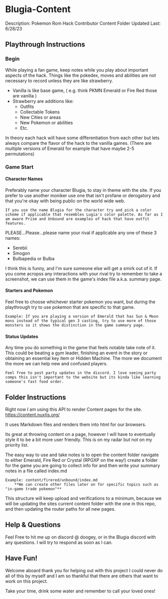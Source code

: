 # Blugia-Content
Description: Pokemon Rom Hack Contributor Content Folder
Updated Last: 6/28/23

## Playthrough Instructions

### Begin
While playing a fan game, keep notes while you play about important aspects of the hack. Things like the pokedex, moves and abilities are not necessary to record unless they are like strawberry.

- Vanilla is like base game, ( e.g. think PKMN Emerald or Fire Red those are vanilla )
- Strawberry are additions like:
    - Outfits
    - Collectable Tokens
    - New Cities or areas
    - New Pokemon or abilities
    - Etc.

In theory each hack will have some differentiation from each other but lets always compare the flavor of the hack to the vanilla games. (There are multiple versions of Emerald for example that have maybe 2-5 permutations)

### Game Start

#### Character Names
Preferably name your character Blugia, to stay in theme with the site. If you prefer to use another moniker use one that isn't profane or derogatory and that you're okay with being public on the world wide web.

    If you use the name Blugia for the character try and pick a color scheme if applicable that resembles Lugia's color palette. As far as I am aware Prism and Unbound are examples of hack that have outfit features.

PLEASE...Please...please name your rival if applicable any one of these 3 names:
- Serebii
- Smogon
- Bulbapedia or Bulba

I think this is funny, and I'm sure someone else will get a smirk out of it. If you come acropss any interactions with your rival try to remember to take a screenshot, we can use them in the game's index file a.k.a. summary page.

#### Starters and Pokemon
Feel free to choose whichever starter pokemon you want, but during the playthrough try to use pokemon that are specific to that game.

    Example: If you are playing a version of Emerald that has Sun & Moon mons instead of the typical gen 3 casting, try to use more of those monsters so it shows the distinction in the game summary page.

#### Status Updates
Any time you do something in the game that feels notable take note of it. This could be beating a gym leader, finishing an event in the story or obtaining an essential key item or Hidden Machine. The more we document the more we can help new and confused players.

    Feel free to post party updates in the discord. I love seeing party comps this isn't important to the website but its kinda like learning someone's fast food order.

## Folder Instructions

Right now I am using this API to render Content pages for the site.
    https://content.nuxtjs.org/

It uses Markdown files and renders them into html for our browsers. 

Its great at throwing content on a page, however I will have to eventually style it to be a bit more user friendly. This is on my radar but not on my priority list. 

The easy way to use and take notes is to open the content folder navigate to either Emerald, Fire Red
or Crystal (RPGXP on the way!) create a folder for the game you are going to collect info for and then write your summary notes in a file called index.md

    Example: content/firered/unbound/index.md
        **We can create other files later on for specific topics such as "in-game trade pokemon"** 

This structure will keep upload and verifications to a minimum, because we will be updating the sites current content folder with the one in this repo, and then updating the router paths for all new pages.

## Help & Questions
Feel Free to hit me up on discord @ doogey, or in the Blugia discord with any questions. I will try to respond as soon as I can. 

## Have Fun!
Welcome aboard thank you for helping out with this project I could never do all of this by myself and I am so thankful that there are others that want to work on this project. 

Take your time, drink some water and remember to call your loved ones!